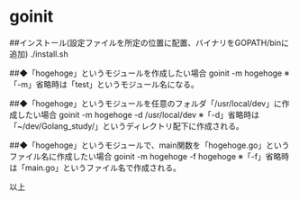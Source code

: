 # goinit

##インストール(設定ファイルを所定の位置に配置、バイナリをGOPATH/binに追加)
./install.sh

##◆「hogehoge」というモジュールを作成したい場合
goinit -m hogehoge
※「-m」省略時は「test」というモジュール名になる。

##◆「hogehoge」というモジュールを任意のフォルダ「/usr/local/dev」に作成したい場合
goinit -m hogehoge -d /usr/local/dev
※「-d」省略時は「~/dev/Golang_study/」というディレクトリ配下に作成される。

##◆「hogehoge」というモジュールで、main関数を「hogehoge.go」というファイル名に作成したい場合
goinit -m hogehoge -f hogehoge
※「-f」省略時は「main.go」というファイル名で作成される。

以上